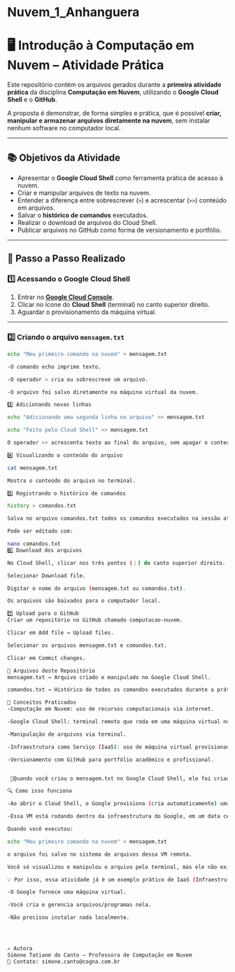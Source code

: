 # Nuvem_1_Anhanguera

# 🖥️ Introdução à Computação em Nuvem – Atividade Prática

Este repositório contém os arquivos gerados durante a **primeira atividade prática** da disciplina **Computação em Nuvem**, utilizando o **Google Cloud Shell** e o **GitHub**.

A proposta é demonstrar, de forma simples e prática, que é possível **criar, manipular e armazenar arquivos diretamente na nuvem**, sem instalar nenhum software no computador local.

---

## 📚 Objetivos da Atividade
- Apresentar o **Google Cloud Shell** como ferramenta prática de acesso à nuvem.
- Criar e manipular arquivos de texto na nuvem.
- Entender a diferença entre sobrescrever (`>`) e acrescentar (`>>`) conteúdo em arquivos.
- Salvar o **histórico de comandos** executados.
- Realizar o download de arquivos do Cloud Shell.
- Publicar arquivos no GitHub como forma de versionamento e portfólio.

---

## 🚀 Passo a Passo Realizado

### 1️⃣ Acessando o Google Cloud Shell
1. Entrar no **[Google Cloud Console](https://console.cloud.google.com)**.
2. Clicar no ícone do **Cloud Shell** (terminal) no canto superior direito.
3. Aguardar o provisionamento da máquina virtual.

---

### 2️⃣ Criando o arquivo `mensagem.txt`
```bash
echo "Meu primeiro comando na nuvem" > mensagem.txt

-O comando echo imprime texto.

-O operador > cria ou sobrescreve um arquivo.

-O arquivo foi salvo diretamente na máquina virtual da nuvem.

3️⃣ Adicionando novas linhas

echo "Adicionando uma segunda linha no arquivo" >> mensagem.txt

echo "Feito pelo Cloud Shell" >> mensagem.txt

O operador >> acrescenta texto ao final do arquivo, sem apagar o conteúdo anterior.

4️⃣ Visualizando o conteúdo do arquivo

cat mensagem.txt

Mostra o conteúdo do arquivo no terminal.

5️⃣ Registrando o histórico de comandos

history > comandos.txt

Salva no arquivo comandos.txt todos os comandos executados na sessão atual.

Pode ser editado com:

nano comandos.txt
6️⃣ Download dos arquivos

No Cloud Shell, clicar nos três pontos (⋮) do canto superior direito.

Selecionar Download file.

Digitar o nome do arquivo (mensagem.txt ou comandos.txt).

Os arquivos são baixados para o computador local.

7️⃣ Upload para o GitHub
Criar um repositório no GitHub chamado computacao-nuvem.

Clicar em Add file → Upload files.

Selecionar os arquivos mensagem.txt e comandos.txt.

Clicar em Commit changes.

📂 Arquivos deste Repositório
mensagem.txt → Arquivo criado e manipulado no Google Cloud Shell.

comandos.txt → Histórico de todos os comandos executados durante a prática.

📌 Conceitos Praticados
-Computação em Nuvem: uso de recursos computacionais via internet.

-Google Cloud Shell: terminal remoto que roda em uma máquina virtual no Google Cloud.

-Manipulação de arquivos via terminal.

-Infraestrutura como Serviço (IaaS): uso de máquina virtual provisionada pelo provedor de nuvem.

-Versionamento com GitHub para portfólio acadêmico e profissional.


 📌Quando você criou o mensagem.txt no Google Cloud Shell, ele foi criado e armazenado diretamente em uma máquina virtual do Google Cloud, ou seja, na nuvem, não no seu computador.

🔍 Como isso funciona

-Ao abrir o Cloud Shell, o Google provisiona (cria automaticamente) uma máquina virtual Linux para você.

-Essa VM está rodando dentro da infraestrutura do Google, em um data center.

Quando você executou:

echo "Meu primeiro comando na nuvem" > mensagem.txt

o arquivo foi salvo no sistema de arquivos dessa VM remota.

Você só visualizou e manipulou o arquivo pelo terminal, mas ele não existia no seu computador até você fazer o download.

💡 Por isso, essa atividade já é um exemplo prático de IaaS (Infraestrutura como Serviço):

-O Google fornece uma máquina virtual.

-Você cria e gerencia arquivos/programas nela.

-Não precisou instalar nada localmente.




✍️ Autora
Simone Tatiane do Canto – Professora de Computação em Nuvem
📧 Contato: simone.canto@cogna.com.br
